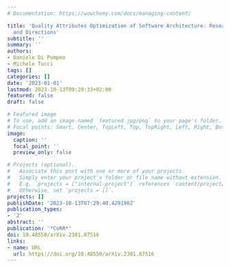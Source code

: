```yaml
---
# Documentation: https://wowchemy.com/docs/managing-content/

title: 'Quality Attributes Optimization of Software Architecture: Research Challenges
  and Directions'
subtitle: ''
summary: ''
authors:
- Daniele Di Pompeo
- Michele Tucci
tags: []
categories: []
date: '2023-01-01'
lastmod: 2023-10-13T09:29:33+02:00
featured: false
draft: false

# Featured image
# To use, add an image named `featured.jpg/png` to your page's folder.
# Focal points: Smart, Center, TopLeft, Top, TopRight, Left, Right, BottomLeft, Bottom, BottomRight.
image:
  caption: ''
  focal_point: ''
  preview_only: false

# Projects (optional).
#   Associate this post with one or more of your projects.
#   Simply enter your project's folder or file name without extension.
#   E.g. `projects = ["internal-project"]` references `content/project/deep-learning/index.md`.
#   Otherwise, set `projects = []`.
projects: []
publishDate: '2023-10-13T07:29:40.429190Z'
publication_types:
- '2'
abstract: ''
publication: '*CoRR*'
doi: 10.48550/arXiv.2301.07516
links:
- name: URL
  url: https://doi.org/10.48550/arXiv.2301.07516
---
```

